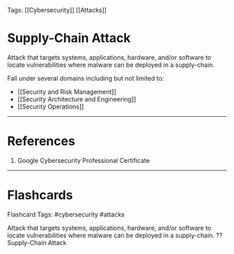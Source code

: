 Tags: [[Cybersecurity]] [[Attacks]]
# Supply-Chain Attack

Attack that targets systems, applications, hardware, and/or software to locate vulnerabilities where malware can be deployed in a supply-chain.

Fall under several domains including but not limited to:
- [[Security and Risk Management]]
- [[Security Architecture and Engineering]]
- [[Security Operations]]

---
# References

1. Google Cybersecurity Professional Certificate

---
# Flashcards

Flashcard Tags: #cybersecurity #attacks 

Attack that targets systems, applications, hardware, and/or software to locate vulnerabilities where malware can be deployed in a supply-chain.
??
Supply-Chain Attack
<!--SR:!2024-04-29,4,270!2024-04-28,3,250-->
